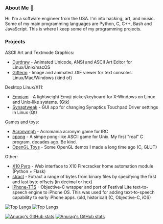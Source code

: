 ### About Me 🗽

Hi. I'm a software engineer from the USA. I'm into hacking, art, and music. Some of my main programming languages are Python, C, C++, Bash and JavaScript. This is where I keep some of my programming projects.

### Projects

ASCII Art and Textmode Graphics:
* [Durdraw](https://github.com/cmang/durdraw) - Animated Unicode, ANSI and ASCII Art Editor for Linux/Unix/macOS 
* [Gifterm](https://github.com/cmang/gifterm) - Image and animated .GIF viewer for text consoles. Linux/Mac/Windows (kind of)

Desktop Linux/X11:
* [Emojam](https://github.com/cmang/emojam) - A lightweight Emoji picker/keyboard for X-Windows on Linux and Unix-like systems. (Gtk)
* [Synaptweak](https://github.com/cmang/synaptweak) - GUI app for changing Synaptics Touchpad Driver settings in Linux (Qt)

Games and toys:
* [Acronymph](https://github.com/cmang/acronymph) - Acromania acronym game for IRC
* [cpong](https://github.com/cmang/cpong) - A simpe pong-like ASCII game for Unix. My first "real" C program, decades ago. Be kind.
* [OpenGL Toys](https://github.com/cmang/opengl-toys) - Some OpenGL demos I made a long time ago (C, GLUT)

Other:
* [X10 Pyro](https://github.com/cmang/x10-pyro) - Web interface to X10 Firecracker home automation module (Python + Flask) 
* [stract](https://github.com/cmang/stract) - Extract a range of bytes from binary files by specifying the first and last byte offsets (in decimal or hex) 
* [iPhone-TTS](https://github.com/cmang/iPhone-TTS) - Objective-C wrapper and port of Festival Lite text-to-speech engine to iPhone OS. This was used for adding text-to-speech capability to early iPhone apps. (old, historical) (C, Objective-C, iOS)

[![Top Langs](https://github-readme-stats.vercel.app/api/top-langs/?username=cmang&theme=tokyonight&layout=compact&langs_count=8#gh-dark-mode-only)](https://github.com/anuraghazra/github-readme-stats#gh-dark-mode-only)
[![Top Langs](https://github-readme-stats.vercel.app/api/top-langs/?username=cmang&theme=tokyonight&layout=compact&langs_count=8#gh-light-mode-only)](https://github.com/anuraghazra/github-readme-stats#gh-light-mode-only)

[![Anurag's GitHub stats](https://github-readme-stats.vercel.app/api?username=cmang&theme=tokyonight&hide_title=true&hide=contribs&hide_rank=true&include_all_commits=true#gh-dark-mode-only)](https://github.com/anuraghazra/github-readme-stats#gh-dark-mode-only)
[![Anurag's GitHub stats](https://github-readme-stats.vercel.app/api?username=cmang&theme=tokyonight&hide=contribs&hide_title=true&hide_rank=true&include_all_commits=true#gh-light-mode-only)](https://github.com/anuraghazra/github-readme-stats#gh-light-mode-only)
